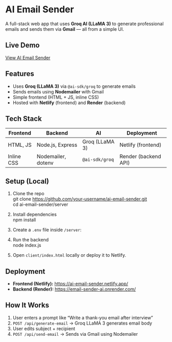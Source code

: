 # AI Email Sender

A full-stack web app that uses **Groq AI (LLaMA 3)** to generate professional emails and sends them via **Gmail** — all from a simple UI.

## Live Demo
[View AI Email Sender](https://email-sender-ai.netlify.app/)

## Features  
- Uses **Groq (LLaMA 3)** via `@ai-sdk/groq` to generate emails  
- Sends emails using **Nodemailer** with Gmail  
- Simple frontend (HTML + JS, inline CSS)  
- Hosted with **Netlify** (frontend) and **Render** (backend)

## Tech Stack  
| Frontend     | Backend           | AI                | Deployment               |  
|--------------|-------------------|--------------------|---------------------------|  
| HTML, JS     | Node.js, Express  | Groq (LLaMA 3)     | Netlify (frontend)       |  
| Inline CSS   | Nodemailer, dotenv| `@ai-sdk/groq`     | Render (backend API)     |


## Setup (Local)  
1. Clone the repo  
   git clone https://github.com/your-username/ai-email-sender.git  
   cd ai-email-sender/server

2. Install dependencies  
   npm install

3. Create a `.env` file inside `/server`:  

4. Run the backend  
   node index.js

5. Open `client/index.html` locally or deploy it to Netlify.

## Deployment  
- **Frontend (Netlify):** https://ai-email-sender.netlify.app/
- **Backend (Render):** https://email-sender-ai.onrender.com/

## How It Works  
1. User enters a prompt like “Write a thank-you email after interview”  
2. `POST /api/generate-email` → Groq LLaMA 3 generates email body  
3. User edits subject + recipient  
4. `POST /api/send-email` → Sends via Gmail using Nodemailer
